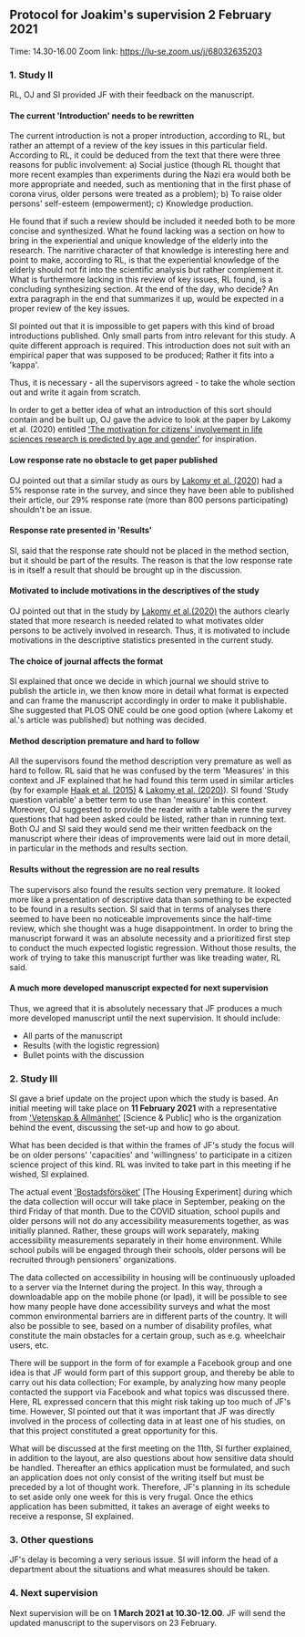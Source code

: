 ## Protocol for Joakim's supervision 2 February 2021 
Time: 14.30-16.00
Zoom link: <https://lu-se.zoom.us/j/68032635203>

### 1. Study II
RL, OJ and SI provided JF with their feedback on the manuscript. 

#### The current 'Introduction' needs to be rewritten
The current introduction is not a proper introduction, according to RL, but rather an attempt of a review of the key issues in this particular field. According to RL, it could be deduced from the text that there were three reasons for public involvement: a) Social justice (though RL thought that more recent examples than experiments during the Nazi era would both be more appropriate and needed, such as mentioning that in the first phase of corona virus, older persons were treated as a problem); b) To raise older persons' self-esteem (empowerment); c) Knowledge production.

He found that if such a review should be included it needed both to be more concise and synthesized. What he found lacking was a section on how to bring in the experiential and unique knowledge of the elderly into the research. The narritive character of that knowledge is interesting here and point to make, according to RL, is that the experiential knowledge of the elderly should not fit into the scientific analysis but rather complement it. What is furthermore lacking in this review of key issues, RL found, is a concluding synthesizing section. At the end of the day, who decide? An extra paragraph in the end that summarizes it up, would be expected in a proper review of the key issues.

SI pointed out that it is impossible to get papers with this kind of broad introductions published. Only small parts from intro relevant for this study. A quite different approach is required. This introduction does not suit with an empirical paper that was supposed to be produced; Rather it fits into a 'kappa'. 

Thus, it is necessary - all the supervisors agreed - to take the whole section out and write it again from scratch. 

In order to get a better idea of what an introduction of this sort should contain and be built up, OJ gave the advice to look at the paper by Lakomy et al. (2020) entitled ['The motivation for citizens' involvement in life sciences research is predicted by age and gender'](<https://journals.plos.org/plosone/article?id=10.1371/journal.pone.0237140>) for inspiration.

#### Low response rate no obstacle to get paper published
OJ pointed out that a similar study as ours by [Lakomy et al. (2020)](https://journals.plos.org/plosone/article?id=10.1371/journal.pone.0237140) had a 5% response rate in the survey, and since they have been able to published their article, our 29% response rate (more than 800 persons participating) shouldn't be an issue. 

#### Response rate presented in 'Results'
SI, said that the response rate should not be placed in the method section, but it should be part of the results. The reason is that the low response rate is in itself a result that should be brought up in the discussion.

#### Motivated to include motivations in the descriptives of the study
OJ pointed out that in the study by [Lakomy et al.(2020)](https://journals.plos.org/plosone/article?id=10.1371/journal.pone.0237140) the authors clearly stated that more research is needed related to what motivates older persons to be actively involved in research. Thus, it is motivated to include motivations in the descriptive statistics presented in the current study.

#### The choice of journal affects the format
SI explained that once we decide in which journal we should strive to publish the article in, we then know more in detail what format is expected and can frame the manuscript accordingly in order to make it publishable. She suggested that PLOS ONE could be one good option (where Lakomy et al.'s article was published) but nothing was decided.

#### Method description premature and hard to follow 
All the supervisors found the method description very premature as well as hard to follow. RL said that he was confused by the term 'Measures' in this context and JF explained that he had found this term used in similar articles (by for example [Haak et al. (2015)](https://www.sciencedirect.com/science/article/abs/pii/S0167494315300170) & [Lakomy et al. (2020)](https://journals.plos.org/plosone/article?id=10.1371/journal.pone.0237140)). SI found 'Study question variable' a better term to use than 'measure' in this context.  
Moreover, OJ suggested to provide the reader with a table were the survey questions that had been asked could be listed, rather than in running text. Both OJ and SI said they would send me their written feedback on the manuscript where their ideas of improvements were laid out in more detail, in particular in the methods and results section.

#### Results without the regression are no real results
The supervisors also found the results section very premature. It looked more like a presentation of descriptive data than something to be expected to be found in a results section. SI said that in terms of analyses there seemed to have been no noticeable improvements since the half-time review, which she thought was a huge disappointment. In order to bring the manuscript forward it was an absolute necessity and a prioritized first step to conduct the much expected logistic regression. Without those results, the work of trying to take this manuscript further was like treading water, RL said.

#### A much more developed manuscript expected for next supervision
Thus, we agreed that it is absolutely necessary that JF produces a much more developed manuscript until the next supervision. It should include:

* All parts of the manuscript 
* Results (with the logistic regression)
* Bullet points with the discussion


### 2. Study III

SI gave a brief update on the project upon which the study is based. An initial meeting will take place on **11 February 2021** with a representative from ['Vetenskap & Allmänhet'](https://v-a.se/) [Science & Public] who is the organization behind the event, discussing the set-up and how to go about. 

What has been decided is that within the frames of JF's study the focus will be on older persons' 'capacities' and 'willingness' to participate in a citizen science project of this kind. RL was invited to take part in this meeting if he wished, SI explained.

The actual event ['Bostadsförsöket'](https://forskarfredag.se/forskarfredags-massexperiment/bostadsforsoket/) [The Housing Experiment] during which the data collection will occur will take place in September, peaking on the third Friday of that month. Due to the COVID situation, school pupils and older persons will not do any accessibility measurements together, as was initially planned. Rather, these groups will work separately, making accessibility measurements separately in their home environment.
While school pubils will be engaged through their schools, older persons will be recruited through pensioners' organizations.

The data collected on accessibility in housing will be continuously uploaded to a server via the Internet during the project. In this way, through a downloadable app on the mobile phone (or Ipad), it will be possible to see how many people have done accessibility surveys and what the most common environmental barriers are in different parts of the country. It will also be possible to see, based on a number of disability profiles, what constitute the main obstacles for a certain group, such as e.g. wheelchair users, etc.

There will be support in the form of for example a Facebook group and one idea is that JF would form part of this support group, and thereby be able to carry out his data collection; For example, by analyzing how many people contacted the support via Facebook and what topics was discussed there. Here, RL expressed concern that this might risk taking up too much of JF's time. However, SI pointed out that it was important that JF was directly involved in the process of collecting data in at least one of his studies, on that this project constituted a great opportunity for this.

What will be discussed at the first meeting on the 11th, SI further explained, in addition to the layout, are also questions about how sensitive data should be handled. Thereafter an ethics application must be formulated, and such an application does not only consist of the writing itself but must be preceded by a lot of thought work. Therefore, JF's planning in its schedule to set aside only one week for this is very frugal. Once the ethics application has been submitted, it takes an average of eight weeks to receive a response, SI explained.

### 3. Other questions
JF's delay is becoming a very serious issue. SI will inform the head of a department about the situations and what measures should be taken. 

### 4. Next supervision
Next supervision will be on **1 March 2021 at 10.30-12.00**. JF will send the updated manuscript to the supervisors on 23 February.

